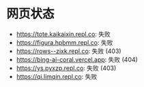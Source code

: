 # 网页状态
- https://tote.kaikaixin.repl.co: 失败
- https://figura.hpbmm.repl.co: 失败
- https://rows--zixk.repl.co: 失败 (403)
- https://bing-ai-coral.vercel.app: 失败 (404)
- https://ys.pyxzp.repl.co: 失败 (403)
- https://qi.limqin.repl.co: 失败

